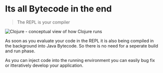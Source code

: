 # Its all Bytecode in the end

> The REPL is your compiler

![Clojure - conceptual view of how Clojure runs](../images/clojure-evaluation-process.png)

  As soon as you evaluate your code in the REPL it is also being compiled in the background into Java Bytecode.  So there is no need for a seperate build and run phase.

  As you can inject code into the running environment you can easily bug fix or itteratively develop your application.
  
  

